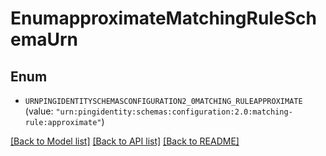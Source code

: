 # EnumapproximateMatchingRuleSchemaUrn

## Enum


* `URNPINGIDENTITYSCHEMASCONFIGURATION2_0MATCHING_RULEAPPROXIMATE` (value: `"urn:pingidentity:schemas:configuration:2.0:matching-rule:approximate"`)


[[Back to Model list]](../README.md#documentation-for-models) [[Back to API list]](../README.md#documentation-for-api-endpoints) [[Back to README]](../README.md)



